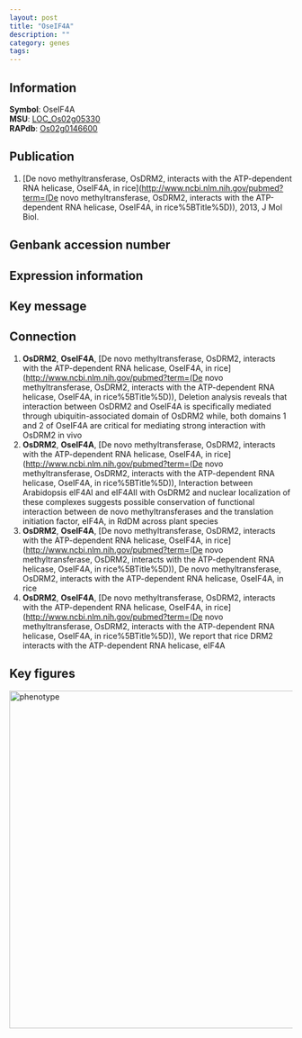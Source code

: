 ```yaml
---
layout: post
title: "OseIF4A"
description: ""
category: genes
tags: 
---
```


## Information
__Symbol__: OseIF4A  
__MSU__: [LOC_Os02g05330](http://rice.plantbiology.msu.edu/cgi-bin/ORF_infopage.cgi?orf=LOC_Os02g05330)  
__RAPdb__: [Os02g0146600](http://rapdb.dna.affrc.go.jp/viewer/gbrowse_details/irgsp1?name=Os02g0146600)  

## Publication
1. [De novo methyltransferase, OsDRM2, interacts with the ATP-dependent RNA helicase, OseIF4A, in rice](http://www.ncbi.nlm.nih.gov/pubmed?term=(De novo methyltransferase, OsDRM2, interacts with the ATP-dependent RNA helicase, OseIF4A, in rice%5BTitle%5D)), 2013, J Mol Biol.

## Genbank accession number

## Expression information

## Key message

## Connection
1. __OsDRM2__, __OseIF4A__, [De novo methyltransferase, OsDRM2, interacts with the ATP-dependent RNA helicase, OseIF4A, in rice](http://www.ncbi.nlm.nih.gov/pubmed?term=(De novo methyltransferase, OsDRM2, interacts with the ATP-dependent RNA helicase, OseIF4A, in rice%5BTitle%5D)),  Deletion analysis reveals that interaction between OsDRM2 and OseIF4A is specifically mediated through ubiquitin-associated domain of OsDRM2 while, both domains 1 and 2 of OseIF4A are critical for mediating strong interaction with OsDRM2 in vivo
2. __OsDRM2__, __OseIF4A__, [De novo methyltransferase, OsDRM2, interacts with the ATP-dependent RNA helicase, OseIF4A, in rice](http://www.ncbi.nlm.nih.gov/pubmed?term=(De novo methyltransferase, OsDRM2, interacts with the ATP-dependent RNA helicase, OseIF4A, in rice%5BTitle%5D)),  Interaction between Arabidopsis eIF4AI and eIF4AII with OsDRM2 and nuclear localization of these complexes suggests possible conservation of functional interaction between de novo methyltransferases and the translation initiation factor, eIF4A, in RdDM across plant species
3. __OsDRM2__, __OseIF4A__, [De novo methyltransferase, OsDRM2, interacts with the ATP-dependent RNA helicase, OseIF4A, in rice](http://www.ncbi.nlm.nih.gov/pubmed?term=(De novo methyltransferase, OsDRM2, interacts with the ATP-dependent RNA helicase, OseIF4A, in rice%5BTitle%5D)), De novo methyltransferase, OsDRM2, interacts with the ATP-dependent RNA helicase, OseIF4A, in rice
4. __OsDRM2__, __OseIF4A__, [De novo methyltransferase, OsDRM2, interacts with the ATP-dependent RNA helicase, OseIF4A, in rice](http://www.ncbi.nlm.nih.gov/pubmed?term=(De novo methyltransferase, OsDRM2, interacts with the ATP-dependent RNA helicase, OseIF4A, in rice%5BTitle%5D)),  We report that rice DRM2 interacts with the ATP-dependent RNA helicase, eIF4A

## Key figures
<img src="http://ricencode.github.io/images/OseIF4A.pheno.png" alt="phenotype"  style="width: 600px;"/>



